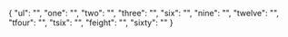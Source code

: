 {
  "ul": "",
  "one": "",
  "two": "",
  "three": "",
  "six": "",
  "nine": "",
  "twelve": "",
  "tfour": "",
  "tsix": "",
  "feight": "",
  "sixty": ""
}